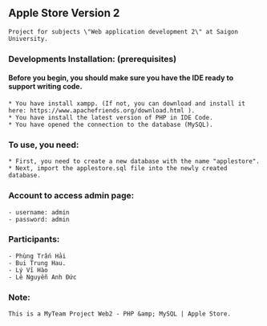 ## Apple Store Version 2 ##
```
Project for subjects \"Web application development 2\" at Saigon University.
```

### Developments Installation: (prerequisites) ###

#### Before you begin, you should make sure you have the IDE ready to support writing code. ####
```
* You have install xampp. (If not, you can download and install it here: https://www.apachefriends.org/download.html ).
* You have install the latest version of PHP in IDE Code.
* You have opened the connection to the database (MySQL).
```

### To use, you need: ###
```
* First, you need to create a new database with the name "applestore".
* Next, import the applestore.sql file into the newly created database.
```

### Account to access admin page: ###
```
- username: admin
- password: admin
```

### Participants: ###
```
- Phùng Trấn Hải
- Bui Trung Hau.
- Lý Vĩ Hào
- Lê Nguyễn Anh Đức
```

### Note: ###
```
This is a MyTeam Project Web2 - PHP &amp; MySQL | Apple Store.
```
